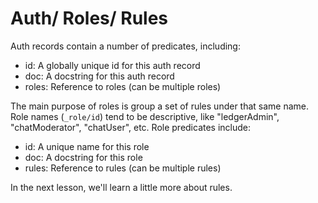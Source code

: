 # Auth/ Roles/ Rules

Auth records contain a number of predicates, including:

- id: A globally unique id for this auth record
- doc: A docstring for this auth record
- roles: Reference to roles (can be multiple roles)

The main purpose of roles is group a set of rules under that same name. Role names (`_role/id`) tend to be descriptive, like "ledgerAdmin", "chatModerator", "chatUser", etc. Role predicates include:

- id: A unique name for this role
- doc: A docstring for this role
- rules: Reference to rules (can be multiple rules)

In the next lesson, we'll learn a little more about rules.
